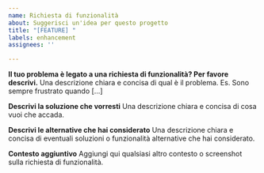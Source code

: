 ```yaml
---
name: Richiesta di funzionalità
about: Suggerisci un'idea per questo progetto
title: "[FEATURE] "
labels: enhancement
assignees: ''

---
```


**Il tuo problema è legato a una richiesta di funzionalità? Per favore descrivi.**
Una descrizione chiara e concisa di qual è il problema. Es. Sono sempre frustrato quando [...]

**Descrivi la soluzione che vorresti**
Una descrizione chiara e concisa di cosa vuoi che accada.

**Descrivi le alternative che hai considerato**
Una descrizione chiara e concisa di eventuali soluzioni o funzionalità alternative che hai considerato.

**Contesto aggiuntivo**
Aggiungi qui qualsiasi altro contesto o screenshot sulla richiesta di funzionalità.
